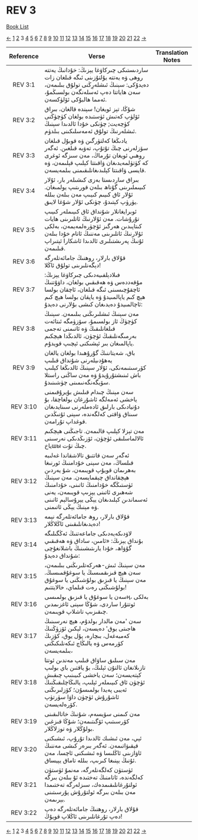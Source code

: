 # REV 3
[Book List](../README.md)

[<-](./chapter_2.md) [1](./chapter_1.md) [2](./chapter_2.md) 3 [4](./chapter_4.md) [5](./chapter_5.md) [6](./chapter_6.md) [7](./chapter_7.md) [8](./chapter_8.md) [9](./chapter_9.md) [10](./chapter_10.md) [11](./chapter_11.md) [12](./chapter_12.md) [13](./chapter_13.md) [14](./chapter_14.md) [15](./chapter_15.md) [16](./chapter_16.md) [17](./chapter_17.md) [18](./chapter_18.md) [19](./chapter_19.md) [20](./chapter_20.md) [21](./chapter_21.md) [22](./chapter_22.md) [->](./chapter_4.md)

| Reference | Verse | Translation Notes |
|:---------:|-------|-------------------|
|REV 3:1|ساردىستىكى چىركاۋغا يېزىڭ: خۇدانىڭ يەتتە روھى ۋە يەتتە يۇلتۇزىنى ئىگە قىلغان زات دەيدۇكى: سېنىڭ ئىشلەرِڭنى تولۇق بىلىمەن، سەن ھاياتتا دەپ ئەسلەنگەن بولسىڭمۇ، ئەمما ھالبۇكى ئۆلۈكسەن.||
|REV 3:2|شۇڭا، تېز ئويغان! سېندە قالغان، بىراق ئۆلۈپ كەتىش ئۈستىدە بولغان كۈچۈڭنى كۈچەيت; چۈنكى خۇدا ئالدىدا سېنىڭ ئىشلەرنىڭ تولۇق ئەمەسلىكىنى بىلدۈم.||
|REV 3:3|يادىڭغا كەلتۈرگىن ۋە قوبۇل قىلغان سۆزلەرنى چىڭ تۇتۇپ، تەۋبە قىلغىن. ئەگەر روھىي ئويغان تۇرماڭ، مەن سىزگە ئوغرى كە كۈتۈلمەيدىغان ۋاقىتتا كېلىپ قېلىمەن، ۋە قايسى ۋاقىتتا كېلىدىغانلىقىمنى بىلمەيسەن.||
|REV 3:4|بىراق ساردىستا بەزى كىشىلەر بار، ئۇلار كىيىملىرىنى گۇناھ بىلەن قورىتىپ يولمىغان. ئۇلار ئاق كىيىم كىيىپ مەن بىلەن بىللە يۈرۈپ كېتىدۇ، چۈنكى ئۇلار شۇغا لايىق.||
|REV 3:5|ئوبرايغانلار شۇنداق ئاق كىيىملەر كىيىپ تۇرۇشات. مەن ئۇلارنىڭ ئاتلىرىنى ھايات كىتاپىدىن ھەرگىز ئۆچۈرەلمەيمەن، بەلكى ئۇلارنىڭ ئاتلىرىنى مەننىڭ ئاتام خۇدا بىلەن ئۇنىڭ پەرىشتىلىرى ئالدىدا ئاشكارا ئېتىراپ قىلىمەن.||
|REV 3:6|قۇلاق بارلار، روھنىڭ جامائەتلەرگە دېگەنلىرىنى تولۇق ئاڭلا!||
|REV 3:7|فىلادېلفىيەدىكى چىركاۋغا يېزىڭ: مۇقەددەس ۋە ھەقىقىي بولغان، داۋۇتنىڭ ئاچقۇچىسىنى ئىگە قىلغان، ئاچقان بولسا ھېچ كىم ياپالمىيدۇ ۋە ياپقان بولسا ھېچ كىم ئاچالمىيدۇ دەيدىغان كىشى بۇلارنى دەيدۇ:||
|REV 3:8|مەن سېنىڭ ئىشلىرىڭنى بىلىمەن. سېنىڭ كۈچۈڭ ئاز بولسىمۇ، سۆزۈمگە ئىتائەت قىلغانلىقىڭ ۋە ئاتىمنى تەجمى بەرمىگەنلىقىڭ ئۈچۈن، ئالدىڭدا ھېچكىم ياپالمىغان بىر ئېشىكنى ئېچىپ قويدۇم.||
|REV 3:9|باق، شەيتاننىڭ گۇرۇھىدا بولغان يالغان يەھۇدىيلەرنى شۇنداق قىلىپ كۆرسىتىمەنكى، ئۇلار سېنىڭ ئالدىڭغا كېلىپ باش ئىنىشتۇرۇيدۇ ۋە مەن ساڭنى راستلا سۆيگەنگەنىمىنى چۈشىنىدۇ.||
|REV 3:10|سەن مېنىڭ چىدام قىلىش بۇيرۇقىمنى ياخشى ئەمەلگە ئاشۇرغان بولغاچقا، بۇ دۇنيادىكى بارلىق ئادەملەرنى سىنايدىغان سىناق ۋاقتى كەلگەندە، سېنى ئۇنىڭدىن قوغداپ تۇرامەن.||
|REV 3:11|مەن تېزلا كېلىپ قالىمەن. تاجىڭنى ھېچكىم ئالالماسلىقى ئۈچۈن، ئۆزىڭدىكى نەرسىنى ياخшы چىڭ تۇت.||
|REV 3:12|ئەگەر سەن قاتتىق تالاشقاندا غەلىبە قىلساڭ، مەن سېنى خۇدامنىڭ ئورنىغا بەھرىمان قويۇپ قويىمەن، شۇ يەردىن ھېچقانداق چېقمايسەن. مەن سېنىڭ ئۈستىڭگە خۇدامنىڭ ئاتىنى، خۇدامنىڭ شەھىرى ئاتىنى يېزىپ قويىمەن، يەنى ئەسماندىن كېلىدىغان يېڭى يېرۇسالېم ئاتىنى ۋە مېنىڭ يېڭى ئاتىمنى.||
|REV 3:13|قۇلاق بارلار، روھ جامائەتلەرگە نېمە دەيدىغانلىقىنى ئاڭلاڭلار!||
|REV 3:14|لاۋدىكەيەدىكى جاماعەتنىڭ ئەڭگىلىگە بۇنداق يېزىڭ: «ئامىن، ساداق ۋە ھەقىقىي گۇۋاھ، خۇدا يارىتىشىنىڭ باشلانغۇچى شۇنداق دەيدۇ:||
|REV 3:15|مەن سېنىڭ ئىش-ھەركەتلىرىڭنى بىلىمەن، سەن ھېچ قىزىقمىسىڭ يا سوغۇقمىسىڭ. مەن سېنىڭ يا قىزىق بولۇشىڭنى يا سوغۇق بولۇشىڭنى رەت قىلماي، خالايتتىم!||
|REV 3:16|سەن يا سوغۇق يا قىزىق بولمىسىң، بەلكى ئوتتۇرا ساردى، شۇڭا سېنى ئاغزىمدىن چىقىزىپ تاشلاپ قويىمەن.||
|REV 3:17|سەن 'مەن مالدار بولدۇم، ھېچ نەرسىنىڭ ھاجىتى يوق' دەيسەن، لېكىن ئۆزۈڭنىڭ كەمبەغەل، بىچارە، پۇل يوق، كۆزىڭ كۆرمەس ۋە يالىڭاچ ئىكەنلىكىڭنى بىلمەيسەن،||
|REV 3:18|مەن سىلىق ساۋاق قىلىپ مەندىن ئوتتا تازىلانغان ئالتۇن ئېلىڭ، بۇ ياقتىن باي بولىپ كېتەيسەن؛ سەن ياخشى كىيىنىپ چىقىش ئۈچۈن ئاق كىيىملەر ئېلىپ، يالىڭاچلىقىڭنىڭ ئەيبى پەيدا بولمىسۇن؛ كۆزلىرىڭنى ئاشۇرۇش ئۈچۈن داۋا سۈرتۈپ كۆرەلەيسەن.||
|REV 3:19|مەن كىمنى سۆيسەم، شۇنىڭ خاتالىقىنى كۆرسىتىپ ئۆگىتىمەن؛ شۇڭا قىزغىن بولۇڭلار ۋە توزلاڭلار.||
|REV 3:20|ئېي، مەن ئىشىك ئالدىدا تۇرۇپ، ئىشىكنى قېقىۋاتىمەن. ئەگەر بىرەر كىشى مەننىڭ ئاۋازىنى ئاڭلىسا ۋە ئىشىكنى ئاچسا، مەن ئۇنىڭ يېنىغا كىرىپ، بىللە تاماق يېيساق.||
|REV 3:21|ئۈستۈن كەلگەنلەرگە، مەنمۇ ئۈستۈن كەلگەندە، ئاتامنىڭ تەختىدە ئۇ بىلەن بىرگە ئولتۇرغانلىقىمدەك، سىزلەرگە تەختىمدا مەن بىلەن بىرگە ئولتۇرۇش پۇرسىتىنى بېرىمەن.||
|REV 3:22|قۇلاق بارلار، روھنىڭ جامائەتلەرگە دەپ دەپ تۇرغانلىرىنى ئاڭلاپ قويۇڭ!||


[<-](./chapter_2.md) [1](./chapter_1.md) [2](./chapter_2.md) 3 [4](./chapter_4.md) [5](./chapter_5.md) [6](./chapter_6.md) [7](./chapter_7.md) [8](./chapter_8.md) [9](./chapter_9.md) [10](./chapter_10.md) [11](./chapter_11.md) [12](./chapter_12.md) [13](./chapter_13.md) [14](./chapter_14.md) [15](./chapter_15.md) [16](./chapter_16.md) [17](./chapter_17.md) [18](./chapter_18.md) [19](./chapter_19.md) [20](./chapter_20.md) [21](./chapter_21.md) [22](./chapter_22.md) [->](./chapter_4.md)